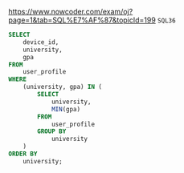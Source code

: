 https://www.nowcoder.com/exam/oj?page=1&tab=SQL%E7%AF%87&topicId=199
`SQL36`

```SQL
SELECT
    device_id,
    university,
    gpa
FROM
    user_profile
WHERE
    (university, gpa) IN (
        SELECT
            university,
            MIN(gpa)
        FROM
            user_profile
        GROUP BY
            university
    )
ORDER BY
    university;
```
